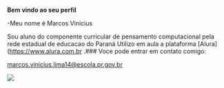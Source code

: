 **Bem vindo ao seu perfil**

-Meu nome é Marcos Vinicius

Sou aluno do componente curricular de pensamento computacional pela rede estadual de educacao do Paraná
Utilizo em aula a plataforma [Alura] (https://www.alura.com.br
.### Voce pode entrar em contato comigo:

marcos.vinicius.lima14@escola.pr.gov.br


![](https://media1.tenor.com/m/kpQ-_wIRCEAAAAAd/rage-mad.gif)

